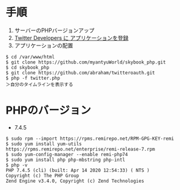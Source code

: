 # 手順
1. サーバーのPHPバージョンアップ
1. [Twitter Developers に アプリケーションを登録](https://developer.twitter.com/en)
1. アプリケーションの配置
```
$ cd /var/www/html
$ git clone https://github.com/myantyuWorld/skybook_php.git
$ cd skybook_php
$ git clone https://github.com/abraham/twitteroauth.git
$ php -f twitter.php
＞自分のタイムラインを表示する

```

# PHPのバージョン
* 7.4.5
```
$ sudo rpm --import https://rpms.remirepo.net/RPM-GPG-KEY-remi
$ sudo yum install yum-utils https://rpms.remirepo.net/enterprise/remi-release-7.rpm
$ sudo yum-config-manager --enable remi-php74
$ sudo yum install php php-mbstring php-intl
$ php -v
PHP 7.4.5 (cli) (built: Apr 14 2020 12:54:33) ( NTS )
Copyright (c) The PHP Group
Zend Engine v3.4.0, Copyright (c) Zend Technologies
```
